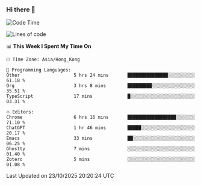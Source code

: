 ### Hi there 👋

<!--
**nicehiro/nicehiro** is a ✨ _special_ ✨ repository because its `README.md` (this file) appears on your GitHub profile.

Here are some ideas to get you started:

- 🔭 I’m currently working on ...
- 🌱 I’m currently learning ...
- 👯 I’m looking to collaborate on ...
- 🤔 I’m looking for help with ...
- 💬 Ask me about ...
- 📫 How to reach me: ...
- 😄 Pronouns: ...
- ⚡ Fun fact: ...
-->

<!--START_SECTION:waka-->
![Code Time](http://img.shields.io/badge/Code%20Time-1%2C169%20hrs%2018%20mins-blue)

![Lines of code](https://img.shields.io/badge/From%20Hello%20World%20I%27ve%20Written-1.9%20million%20lines%20of%20code-blue)

📊 **This Week I Spent My Time On** 

```text
🕑︎ Time Zone: Asia/Hong_Kong

💬 Programming Languages: 
Other                    5 hrs 24 mins       ███████████████░░░░░░░░░░   61.18 % 
Org                      3 hrs 8 mins        █████████░░░░░░░░░░░░░░░░   35.51 % 
TypeScript               17 mins             █░░░░░░░░░░░░░░░░░░░░░░░░   03.31 % 

🔥 Editors: 
Chrome                   6 hrs 16 mins       ██████████████████░░░░░░░   71.10 % 
ChatGPT                  1 hr 46 mins        █████░░░░░░░░░░░░░░░░░░░░   20.17 % 
Emacs                    33 mins             ██░░░░░░░░░░░░░░░░░░░░░░░   06.25 % 
Ghostty                  7 mins              ░░░░░░░░░░░░░░░░░░░░░░░░░   01.40 % 
Zotero                   5 mins              ░░░░░░░░░░░░░░░░░░░░░░░░░   01.08 % 
```


 Last Updated on 23/10/2025 20:20:24 UTC
<!--END_SECTION:waka-->
